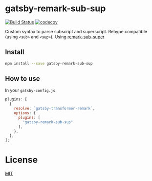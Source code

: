 # gatsby-remark-sub-sup

[![Build Status](https://travis-ci.org/winkey728/gatsby-remark-sub-sup.svg?branch=master)](https://travis-ci.org/winkey728/gatsby-remark-sub-sup)
[![codecov](https://codecov.io/gh/winkey728/gatsby-remark-sub-sup/branch/master/graph/badge.svg)](https://codecov.io/gh/winkey728/gatsby-remark-sub-sup)

Custom syntax to parse subscript and superscript. Rehype compatible (using `<sub>` and `<sup>`). Using [remark-sub-super](https://github.com/zestedesavoir/zmarkdown/tree/master/packages/remark-sub-super)

## Install

```bash
npm install --save gatsby-remark-sub-sup
```

## How to use

In your `gatsby-config.js`

```javascript
plugins: [
  {
    resolve: `gatsby-transformer-remark`,
    options: {
      plugins: [
        "gatsby-remark-sub-sup"
      ],
    },
  },
];
```

# License

[MIT](https://github.com/winkey728/gatsby-remark-sub-sup/blob/master/LICENSE)
